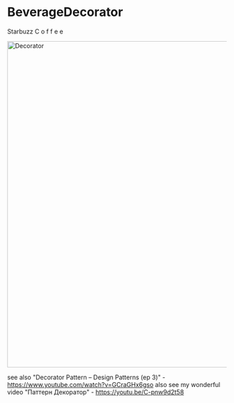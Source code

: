 # BeverageDecorator
Starbuzz C o f f e e

<img src="https://i.gyazo.com/31f9f81352124a56908a492f0212e554.png" alt="Decorator" width="750">

see also "Decorator Pattern – Design Patterns (ep 3)" - https://www.youtube.com/watch?v=GCraGHx6gso
also see my wonderful video "Паттерн Декоратор" - https://youtu.be/C-pnw9d2t58
